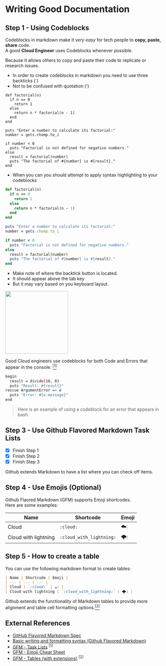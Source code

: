 # Writing Good Documentation

## Step 1 - Using Codeblocks

Codeblocks in markdown make it *very easy* for tech people to **copy, paste, share** code.  
A good __Cloud Engineer__ uses Codeblocks whenever possible.

Because it allows others to copy and paste their code to replicate or research issues.


- In order to create codeblocks in markdown you need to use three backticks (`)
- Not to be confused with quotation (')

```
def factorial(n)
  if n == 0
    return 1
  else
    return n * factorial(n - 1)
  end
end

puts "Enter a number to calculate its factorial:"
number = gets.chomp.to_i

if number < 0
  puts "Factorial is not defined for negative numbers."
else
  result = factorial(number)
  puts "The factorial of #{number} is #{result}."
end
```

- When you can you should attempt to apply syntax highlighting to your codeblocks

```ruby
def factorial(n)
  if n == 0
    return 1
  else
    return n * factorial(n - 1)
  end
end

puts "Enter a number to calculate its factorial:"
number = gets.chomp.to_i

if number < 0
  puts "Factorial is not defined for negative numbers."
else
  result = factorial(number)
  puts "The factorial of #{number} is #{result}."
end
```
- Make note of where the backtick button is located.
- It should appear above the tab key 
- But it may vary based on you keyboard layout.

<img width="200" src="https://github.com/blekites/github-docs-example/assets/145223303/b344059c-b5fb-4a6c-81d4-149cd438777c" />

Good Cloud engineers use codeblocks for both Code and Errors that appear in the console. [<sup>[1]</sup>](#external-references)

```bash
begin
  result = divide(10, 0)
  puts "Result: #{result}"
rescue ArgumentError => e
  puts "Error: #{e.message}"
end
```
> Here is an example of using a codeblock for an error that appears in bash.

## Step 3 - Use Github Flavored Markdown Task Lists

- [x] Finish Step 1
- [x] Finish Step 2
- [x] Finish Step 3

Github extends Markdown to have a list where you can check off items.

## Step 4 - Use Emojis (Optional)

Github Flaored Markdown (GFM) supports Emoji shortcodes.  
Here are some examples:  

| Name | Shortcode | Emoji |  
| --- | --- | --- |  
| Cloud | `:cloud:` | ☁️: |  
| Cloud with lightning | `:cloud_with_lightning:` | 🌩️: |

## Step 5 - How to create a table

You can use the following markdown format to create tables:  

```md
| Name | Shortcode | Emoji |  
| --- | --- | --- |  
| Cloud | `:cloud:` | ☁️: |  
| Cloud with lightning | `:cloud_with_lightning:` | 🌩️: |
```
Github extends the functionality of Markdown tables to provide more alignment and table cell formatting options.[<sup>[2]</sup>](#external-references)  


## External References

- [GitHub Flavored Markdown Spec](https://github.github.com/gfm/) 
- [Basic writing and formatting syntax (Github Flavored Markdown)](https://docs.github.com/en/get-started/writing-on-github/getting-started-with-writing-and-formatting-on-github/basic-writing-and-formatting-syntax) 
- [GFM - Task Lists](https://docs.github.com/en/get-started/writing-on-github/getting-started-with-writing-and-formatting-on-github/basic-writing-and-formatting-syntax#task-lists) <sup>[1]</sup>
- [GFM - Emoji Cheat Sheet](https://github.com/ikatyang/emoji-cheat-sheet)
- [GFM - Tables (with extensions)](https://github.github.com/gfm/#tables-extension-) <sup>[2]</sup>

  
